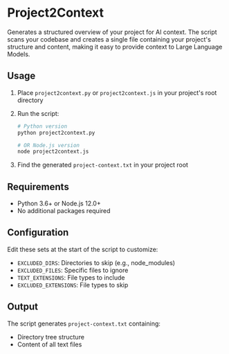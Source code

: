 # Project2Context

Generates a structured overview of your project for AI context. The script scans your codebase and creates a single file containing your project's structure and content, making it easy to provide context to Large Language Models.

## Usage

1. Place `project2context.py` or `project2context.js` in your project's root directory
2. Run the script:

   ```bash
   # Python version
   python project2context.py

   # OR Node.js version
   node project2context.js
   ```

3. Find the generated `project-context.txt` in your project root

## Requirements

- Python 3.6+ or Node.js 12.0+
- No additional packages required

## Configuration

Edit these sets at the start of the script to customize:

- `EXCLUDED_DIRS`: Directories to skip (e.g., node_modules)
- `EXCLUDED_FILES`: Specific files to ignore
- `TEXT_EXTENSIONS`: File types to include
- `EXCLUDED_EXTENSIONS`: File types to skip

## Output

The script generates `project-context.txt` containing:

- Directory tree structure
- Content of all text files
